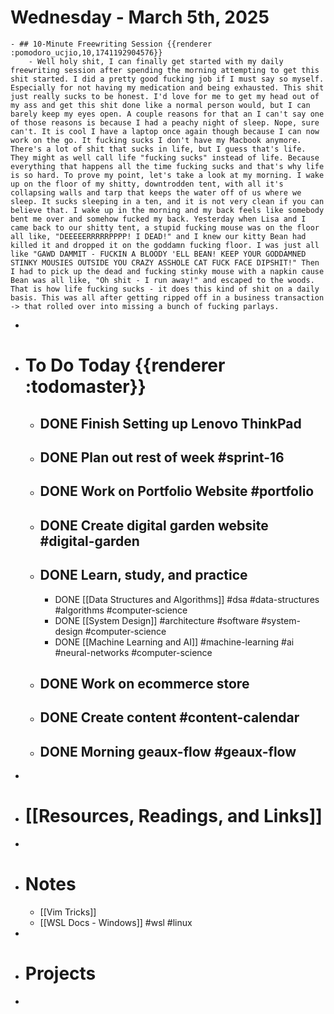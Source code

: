 # Wednesday - March 5th, 2025
	- ## 10-Minute Freewriting Session {{renderer :pomodoro_ucjio,10,1741192904576}}
		- Well holy shit, I can finally get started with my daily freewriting session after spending the morning attempting to get this shit started. I did a pretty good fucking job if I must say so myself. Especially for not having my medication and being exhausted. This shit just really sucks to be honest. I'd love for me to get my head out of my ass and get this shit done like a normal person would, but I can barely keep my eyes open. A couple reasons for that an I can't say one of those reasons is because I had a peachy night of sleep. Nope, sure can't. It is cool I have a laptop once again though because I can now work on the go. It fucking sucks I don't have my Macbook anymore. There's a lot of shit that sucks in life, but I guess that's life. They might as well call life "fucking sucks" instead of life. Because everything that happens all the time fucking sucks and that's why life is so hard. To prove my point, let's take a look at my morning. I wake up on the floor of my shitty, downtrodden tent, with all it's collapsing walls and tarp that keeps the water off of us where we sleep. It sucks sleeping in a ten, and it is not very clean if you can believe that. I wake up in the morning and my back feels like somebody bent me over and somehow fucked my back. Yesterday when Lisa and I came back to our shitty tent, a stupid fucking mouse was on the floor all like, "DEEEEERRRRRPPPP! I DEAD!" and I knew our kitty Bean had killed it and dropped it on the goddamn fucking floor. I was just all like "GAWD DAMMIT - FUCKIN A BLOODY 'ELL BEAN! KEEP YOUR GODDAMNED STINKY MOUSIES OUTSIDE YOU CRAZY ASSHOLE CAT FUCK FACE DIPSHIT!" Then I had to pick up the dead and fucking stinky mouse with a napkin cause Bean was all like, "Oh shit - I run away!" and escaped to the woods. That is how life fucking sucks - it does this kind of shit on a daily basis. This was all after getting ripped off in a business transaction -> that rolled over into missing a bunch of fucking parlays.
-
- # To Do Today {{renderer :todomaster}}
	- ## DONE Finish Setting up Lenovo ThinkPad
	- ## DONE Plan out rest of week #sprint-16
	- ## DONE Work on Portfolio Website #portfolio
	- ## DONE Create digital garden website #digital-garden
	- ## DONE Learn, study, and practice
		- DONE [[Data Structures and Algorithms]] #dsa #data-structures #algorithms #computer-science
		- DONE [[System Design]] #architecture #software #system-design #computer-science
		- DONE [[Machine Learning and AI]] #machine-learning #ai #neural-networks #computer-science
	- ## DONE Work on ecommerce store
	- ## DONE Create content #content-calendar
	- ## DONE Morning geaux-flow #geaux-flow
-
- # [[Resources, Readings, and Links]]
-
- # Notes
	- [[Vim Tricks]]
	- [[WSL Docs - Windows]] #wsl #linux
-
- # Projects
-